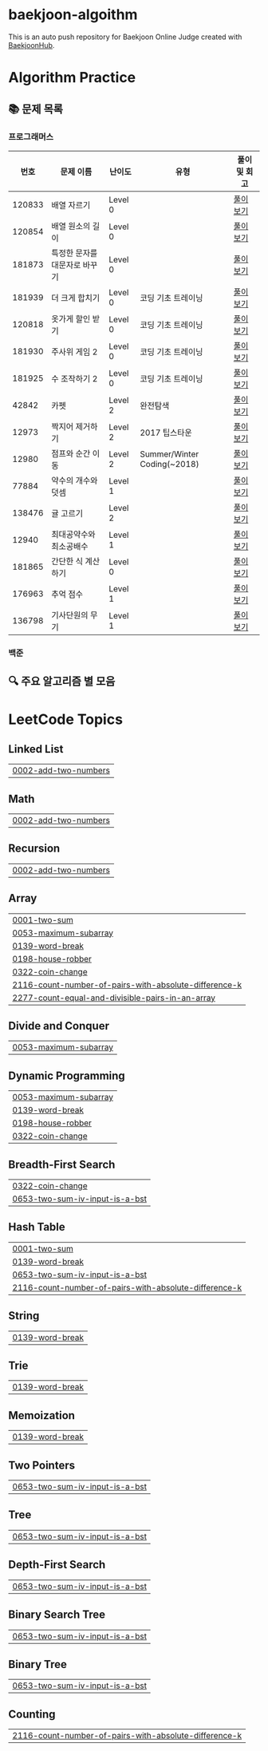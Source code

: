 # baekjoon-algoithm

This is an auto push repository for Baekjoon Online Judge created with [BaekjoonHub](https://github.com/BaekjoonHub/BaekjoonHub).

# Algorithm Practice

## 📚 문제 목록

### 프로그래머스

| 번호   | 문제 이름                     | 난이도  | 유형                        | 풀이 및 회고                                                                                                                                             |
| ------ | ----------------------------- | ------- | --------------------------- | -------------------------------------------------------------------------------------------------------------------------------------------------------- |
| 120833 | 배열 자르기                   | Level 0 |                             | [풀이 보기](https://github.com/kJshine/coding-test-study/tree/main/프로그래머스/0/120833.%E2%80%85배열%E2%80%85자르기)                                   |
| 120854 | 배열 원소의 길이              | Level 0 |                             | [풀이 보기](https://github.com/kJshine/coding-test-study/tree/main/프로그래머스/0/120854.%E2%80%85배열%E2%80%85원소의%E2%80%85길이)                      |
| 181873 | 특정한 문자를 대문자로 바꾸기 | Level 0 |                             | [풀이 보기](https://github.com/kJshine/coding-test-study/tree/main/프로그래머스/0/181873.%E2%80%85특정한%E2%80%85문자를%E2%80%85대문자로%E2%80%85바꾸기) |
| 181939 | 더 크게 합치기                | Level 0 | 코딩 기초 트레이닝          | [풀이 보기](https://github.com/kJshine/coding-test-study/tree/main/프로그래머스/0/181939.%E2%80%85더%E2%80%85크게%E2%80%85합치기)                        |
| 120818 | 옷가게 할인 받기              | Level 0 | 코딩 기초 트레이닝          | [풀이 보기](https://github.com/kJshine/coding-test-study/tree/main/프로그래머스/0/120818.%E2%80%85옷가게%E2%80%85할인%E2%80%85받기)                      |
| 181930 | 주사위 게임 2                 | Level 0 | 코딩 기초 트레이닝          | [풀이 보기](https://github.com/kJshine/coding-test-study/tree/main/프로그래머스/0/181930.%E2%80%85주사위%E2%80%85게임%E2%80%852)                         |
| 181925 | 수 조작하기 2                 | Level 0 | 코딩 기초 트레이닝          | [풀이 보기](https://github.com/kJshine/coding-test-study/tree/main/프로그래머스/0/181925.%E2%80%85수%E2%80%85조작하기%E2%80%852)                         |
| 42842  | 카펫                          | Level 2 | 완전탐색                    | [풀이 보기](https://github.com/kJshine/coding-test-study/tree/main/프로그래머스/2/42842.%E2%80%85카펫)                                                   |
| 12973  | 짝지어 제거하기               | Level 2 | 2017 팁스타운               | [풀이 보기](https://github.com/kJshine/coding-test-study/tree/main/프로그래머스/2/12973.%E2%80%85짝지어%E2%80%85제거하기)                                |
| 12980  | 점프와 순간 이동              | Level 2 | Summer/Winter Coding(~2018) | [풀이 보기](https://github.com/kJshine/coding-test-study/tree/main/프로그래머스/2/12980.%E2%80%85점프와%E2%80%85순간%E2%80%85이동)                       |
| 77884  | 약수의 개수와 덧셈            | Level 1 |                             | [풀이 보기](https://github.com/kJshine/coding-test-study/tree/main/프로그래머스/1/77884.%E2%80%85약수의%E2%80%85개수와%E2%80%85덧셈)                     |
| 138476 | 귤 고르기                     | Level 2 |                             | [풀이 보기](https://github.com/kJshine/coding-test-study/tree/main/프로그래머스/2/138476.%E2%80%85귤%E2%80%85고르기)                                     |
| 12940  | 최대공약수와 최소공배수       | Level 1 |                             | [풀이 보기](https://github.com/kJshine/coding-test-study/tree/main/프로그래머스/1/12940.%E2%80%85최대공약수와%E2%80%85최소공배수)                        |
| 181865 | 간단한 식 계산하기            | Level 0 |                             | [풀이 보기](https://github.com/kJshine/coding-test-study/tree/main/프로그래머스/0/181865.%E2%80%85간단한%E2%80%85식%E2%80%85계산하기)                    |
| 176963 | 추억 점수            | Level 1 |                             | [풀이 보기](https://github.com/kJshine/coding-test-study/tree/main/프로그래머스/1/176963.%E2%80%85추억%E2%80%85점수)                                     |
| 136798 | 기사단원의 무기            | Level 1 |                             | [풀이 보기](https://github.com/kJshine/coding-test-study/tree/main/프로그래머스/1/136798.%E2%80%85기사단원의%E2%80%85무기)                                     |

### 백준

<!--
| 번호 | 문제 이름 | 난이도 | 유형 | 풀이 및 회고 |
|------|-----------|--------|------|--------------|
| 1000 | A+B       | Bronze 5| 구현 | [풀이 보기](./baekjoon/1000/README.md) |
| 1001 | A-B       | Bronze 5| 구현 | [풀이 보기](./baekjoon/1001/README.md) |
-->

## 🔍 주요 알고리즘 별 모음

<!---LeetCode Topics Start-->
# LeetCode Topics
## Linked List
|  |
| ------- |
| [0002-add-two-numbers](https://github.com/kJshine/coding-test-study/tree/master/0002-add-two-numbers) |
## Math
|  |
| ------- |
| [0002-add-two-numbers](https://github.com/kJshine/coding-test-study/tree/master/0002-add-two-numbers) |
## Recursion
|  |
| ------- |
| [0002-add-two-numbers](https://github.com/kJshine/coding-test-study/tree/master/0002-add-two-numbers) |
## Array
|  |
| ------- |
| [0001-two-sum](https://github.com/kJshine/coding-test-study/tree/master/0001-two-sum) |
| [0053-maximum-subarray](https://github.com/kJshine/coding-test-study/tree/master/0053-maximum-subarray) |
| [0139-word-break](https://github.com/kJshine/coding-test-study/tree/master/0139-word-break) |
| [0198-house-robber](https://github.com/kJshine/coding-test-study/tree/master/0198-house-robber) |
| [0322-coin-change](https://github.com/kJshine/coding-test-study/tree/master/0322-coin-change) |
| [2116-count-number-of-pairs-with-absolute-difference-k](https://github.com/kJshine/coding-test-study/tree/master/2116-count-number-of-pairs-with-absolute-difference-k) |
| [2277-count-equal-and-divisible-pairs-in-an-array](https://github.com/kJshine/coding-test-study/tree/master/2277-count-equal-and-divisible-pairs-in-an-array) |
## Divide and Conquer
|  |
| ------- |
| [0053-maximum-subarray](https://github.com/kJshine/coding-test-study/tree/master/0053-maximum-subarray) |
## Dynamic Programming
|  |
| ------- |
| [0053-maximum-subarray](https://github.com/kJshine/coding-test-study/tree/master/0053-maximum-subarray) |
| [0139-word-break](https://github.com/kJshine/coding-test-study/tree/master/0139-word-break) |
| [0198-house-robber](https://github.com/kJshine/coding-test-study/tree/master/0198-house-robber) |
| [0322-coin-change](https://github.com/kJshine/coding-test-study/tree/master/0322-coin-change) |
## Breadth-First Search
|  |
| ------- |
| [0322-coin-change](https://github.com/kJshine/coding-test-study/tree/master/0322-coin-change) |
| [0653-two-sum-iv-input-is-a-bst](https://github.com/kJshine/coding-test-study/tree/master/0653-two-sum-iv-input-is-a-bst) |
## Hash Table
|  |
| ------- |
| [0001-two-sum](https://github.com/kJshine/coding-test-study/tree/master/0001-two-sum) |
| [0139-word-break](https://github.com/kJshine/coding-test-study/tree/master/0139-word-break) |
| [0653-two-sum-iv-input-is-a-bst](https://github.com/kJshine/coding-test-study/tree/master/0653-two-sum-iv-input-is-a-bst) |
| [2116-count-number-of-pairs-with-absolute-difference-k](https://github.com/kJshine/coding-test-study/tree/master/2116-count-number-of-pairs-with-absolute-difference-k) |
## String
|  |
| ------- |
| [0139-word-break](https://github.com/kJshine/coding-test-study/tree/master/0139-word-break) |
## Trie
|  |
| ------- |
| [0139-word-break](https://github.com/kJshine/coding-test-study/tree/master/0139-word-break) |
## Memoization
|  |
| ------- |
| [0139-word-break](https://github.com/kJshine/coding-test-study/tree/master/0139-word-break) |
## Two Pointers
|  |
| ------- |
| [0653-two-sum-iv-input-is-a-bst](https://github.com/kJshine/coding-test-study/tree/master/0653-two-sum-iv-input-is-a-bst) |
## Tree
|  |
| ------- |
| [0653-two-sum-iv-input-is-a-bst](https://github.com/kJshine/coding-test-study/tree/master/0653-two-sum-iv-input-is-a-bst) |
## Depth-First Search
|  |
| ------- |
| [0653-two-sum-iv-input-is-a-bst](https://github.com/kJshine/coding-test-study/tree/master/0653-two-sum-iv-input-is-a-bst) |
## Binary Search Tree
|  |
| ------- |
| [0653-two-sum-iv-input-is-a-bst](https://github.com/kJshine/coding-test-study/tree/master/0653-two-sum-iv-input-is-a-bst) |
## Binary Tree
|  |
| ------- |
| [0653-two-sum-iv-input-is-a-bst](https://github.com/kJshine/coding-test-study/tree/master/0653-two-sum-iv-input-is-a-bst) |
## Counting
|  |
| ------- |
| [2116-count-number-of-pairs-with-absolute-difference-k](https://github.com/kJshine/coding-test-study/tree/master/2116-count-number-of-pairs-with-absolute-difference-k) |
<!---LeetCode Topics End-->